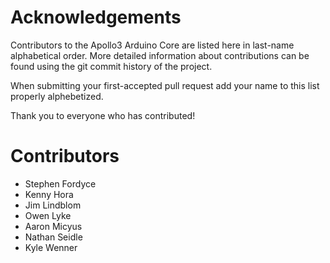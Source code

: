 Acknowledgements
================================
Contributors to the Apollo3 Arduino Core are listed here in last-name alphabetical order. More detailed information about contributions can be found using the git commit history of the project.

When submitting your first-accepted pull request add your name to this list properly alphebetized. 

Thank you to everyone who has contributed!

Contributors
============
* Stephen Fordyce
* Kenny Hora
* Jim Lindblom
* Owen Lyke
* Aaron Micyus
* Nathan Seidle
* Kyle Wenner